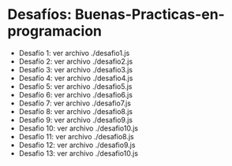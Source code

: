<h1> Desafíos: Buenas-Practicas-en-programacion </h1>

- Desafío 1: ver archivo ./desafio1.js
- Desafío 2: ver archivo ./desafio2.js
- Desafío 3: ver archivo ./desafio3.js
- Desafío 4: ver archivo ./desafio4.js
- Desafío 5: ver archivo ./desafio5.js
- Desafío 6: ver archivo ./desafio6.js
- Desafío 7: ver archivo ./desafio7.js
- Desafío 8: ver archivo ./desafio8.js
- Desafio 9: ver archivo ./desafio9.js
- Desafio 10: ver archivo ./desafio10.js
- Desafío 11: ver archivo ./desafio8.js
- Desafio 12: ver archivo ./desafio9.js
- Desafio 13: ver archivo ./desafio10.js
